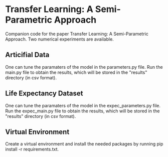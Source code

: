 # Transfer Learning: A Semi-Parametric Approach

Companion code for the paper Transfer Learning: A Semi-Parametric Approach. Two numerical experiments are available.

<h2>Articifial Data</h2>
One can tune the paramaters of the model in the parameters.py file.
Run the main.py file to obtain the results, which will be stored in the "results" directory (in csv format).

<h2>Life Expectancy Dataset</h2>
One can tune the paramaters of the model in the expec_parameters.py file.
Run the expec_main.py file to obtain the results, which will be stored in the "results" directory (in csv format).

<h2>Virtual Environment</h2>
Create a virtual environment and install the needed packages by running pip install -r requirements.txt.
